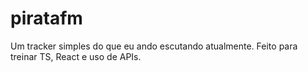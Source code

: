 # piratafm
Um tracker simples do que eu ando escutando atualmente.
Feito para treinar TS, React e uso de APIs.